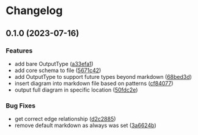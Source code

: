 # Changelog

## 0.1.0 (2023-07-16)


### Features

* add bare OutputType ([a33efa1](https://github.com/troypoulter/entmaid/commit/a33efa1f3f6eaabcd93b70751548a05feacb9f1f))
* add core schema to file ([5671c42](https://github.com/troypoulter/entmaid/commit/5671c42d4397a54046ae8976ffdcf3b51b39fa1f))
* add OutputType to support future types beyond markdown ([68bed3d](https://github.com/troypoulter/entmaid/commit/68bed3ddc89a0309635601610a10a333b2d1b7de))
* insert diagram into markdown file based on patterns ([cf84077](https://github.com/troypoulter/entmaid/commit/cf84077646edb2f9ba0773c5bc5362486ceccd48))
* output full diagram in specific location ([50fdc2e](https://github.com/troypoulter/entmaid/commit/50fdc2ea2d6c6ca469803d11455edfb6573aea91))


### Bug Fixes

* get correct edge relationship ([d2c2885](https://github.com/troypoulter/entmaid/commit/d2c2885b2ebe37090be2b5f28cfd05c9d2b90509))
* remove default markdown as always was set ([3a6624b](https://github.com/troypoulter/entmaid/commit/3a6624bff3644fa66acd212878782f4d0f1ff38a))
